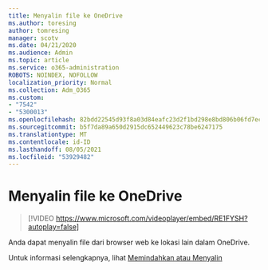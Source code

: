 ```yaml
---
title: Menyalin file ke OneDrive
ms.author: toresing
author: tomresing
manager: scotv
ms.date: 04/21/2020
ms.audience: Admin
ms.topic: article
ms.service: o365-administration
ROBOTS: NOINDEX, NOFOLLOW
localization_priority: Normal
ms.collection: Adm_O365
ms.custom:
- "7542"
- "5300013"
ms.openlocfilehash: 82bdd22545d93f8a03d84eafc23d2f1bd298e8bd806b06fd7ec9450943bcfb8d
ms.sourcegitcommit: b5f7da89a650d2915dc652449623c78be6247175
ms.translationtype: MT
ms.contentlocale: id-ID
ms.lasthandoff: 08/05/2021
ms.locfileid: "53929482"
---
```

# <a name="copy-files-to-onedrive"></a>Menyalin file ke OneDrive

> [!VIDEO https://www.microsoft.com/videoplayer/embed/RE1FYSH?autoplay=false]

Anda dapat menyalin file dari browser web ke lokasi lain dalam OneDrive.

Untuk informasi selengkapnya, lihat [Memindahkan atau Menyalin](https://support.microsoft.com/office/00e2f483-4df3-46be-a861-1f5f0c1a87bc)
